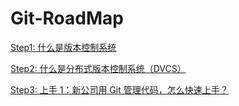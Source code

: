 # Git-RoadMap

[Step1: 什么是版本控制系统](./step1/index.md)

[Step2: 什么是分布式版本控制系统（DVCS）](./step2/index.md)

[Step3: 上手 1：新公司用 Git 管理代码，怎么快速上手？](./step3/index.md)



